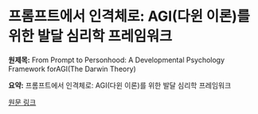 # 프롬프트에서 인격체로: AGI(다윈 이론)를 위한 발달 심리학 프레임워크

**원제목:** From Prompt to Personhood: A Developmental Psychology Framework forAGI(The Darwin Theory)

**요약:** 프롬프트에서 인격체로: AGI(다윈 이론)를 위한 발달 심리학 프레임워크

[원문 링크](https://scholar.google.com/scholar_url?url=https://www.researchgate.net/profile/Ahmad-Abdurrahim/publication/393532365_Title_From_Prompt_to_Personhood_A_Developmental_Psychology_Framework_for_AGI_The_Darwin_Theory/links/686eca7e39c3583512083e97/Title-From-Prompt-to-Personhood-A-Developmental-Psychology-Framework-for-AGI-The-Darwin-Theory.pdf&hl=ko&sa=X&d=8033475855547121404&ei=6ip1aKizOrXCieoPpePMsQo&scisig=AAZF9b8OYaZZquRuOwJ0XQ1qwXHC&oi=scholaralrt&hist=BNQUaiIAAAAJ:17158378280919032469:AAZF9b9t4Icu6fuM2tSVCh97wJn6&html=&pos=3&folt=kw-top)
